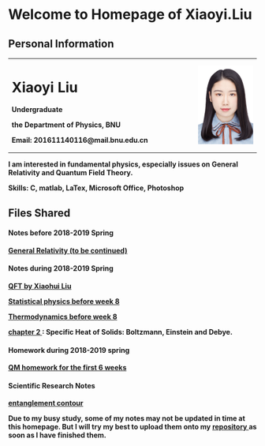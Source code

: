 # Welcome to Homepage of Xiaoyi.Liu

## Personal Information
<table border="0"> 
  <tr>
    <td width="75%">
      <h1>Xiaoyi Liu</h1>
      <p><b>Undergraduate </b></p> 
      <p><b>the Department of Physics, BNU</b></p> 
      <p><b>Email: 201611140116@mail.bnu.edu.cn</b></p>
    </td> 
    <td width="25%"> 
      <img src="/证件照.jpg" width="100%"> 
    </td>
  </tr> 
</table>
<p><b>I am interested in fundamental physics, especially issues on General Relativity and Quantum Field Theory.</b></p>
<p><b>Skills: C, matlab, LaTex, Microsoft Office, Photoshop</b></p>
<p><b>   </b></p>
<p><b>  </b></p>

## Files Shared

#### Notes before 2018-2019 Spring
<p><b><a href = "https://XiaoYLiu.GitHub.io/General Relativity (to be continued).pdf"> General Relativity (to be continued) </a></b></p>



#### Notes during 2018-2019 Spring 
<p><b><a href = "https://XiaoYLiu.GitHub.io/QFT by Xiaohui Liu .pdf"> QFT by Xiaohui Liu </a></b></p> 
<p><b><a href = "https://XiaoYLiu.GitHub.io/statistical%20physics%20before%20week%208.pdf"> Statistical physics before week 8 </a></b></p> 
<p><b><a href = "https://XiaoYLiu.GitHub.io/thermodynamics%20before%20week%208.pdf"> Thermodynamics before week 8 </a></b></p>
<p><b><a href = "https://XiaoYLiu.GitHub.io/chapter 2.pdf"> chapter 2 </a>: Specific Heat of Solids: Boltzmann, Einstein and Debye.</b></p>


#### Homework during 2018-2019 spring
<p><b><a href = "https://XiaoYLiu.GitHub.io/QM homework for the first 6 weeks .pdf"> QM homework for the first 6 weeks </a></b></p> 




#### Scientific Research Notes
<p><b><a href = "https://XiaoYLiu.GitHub.io/Entanglement contour notes .pdf"> entanglement contour </a></b></p> 




 

<p><b>   </b></p>
<p><b>Due to my busy study, some of my notes may not be updated in time at this homepage. But I will try my best to upload them onto my <a href = "https://github.com/XiaoYLiu/XiaoYLiu.GitHub.io"> repository </a>as soon as I have finished them. </b></p>
